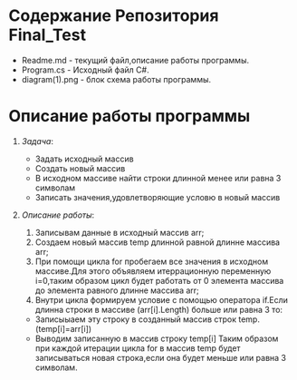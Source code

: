 # **Содержание Репозитория Final_Test**

* Readme.md - текущий файл,описание работы программы.
* Program.cs - Исходный файл C#.
* diagram(1).png - блок схема работы программы.

# **Описание работы программы**

1. *Задача*: 
 
   * Задать исходный массив
   * Создать новый массив
   * В исходном массиве найти строки длинной менее или равна 3 символам
   * Записать значения,удовлетворяющие условю в новый массив

2. *Описание работы*:
 
   1. Записывам данные в исходный массив arr;
   2. Создаем новый массив temp длинной равной длинне массива arr;
   3. При помощи цикла for пробегаем все значения в исходном массиве.Для этого объявляем итеррационную переменную i=0,таким образом цикл будет работать от 0 элемента массива до элемента равного  длинне массива arr; 
   4. Внутри цикла формируем условие с помощью оператора if.Если длинна строки в массиве (arr[i].Length) больше или равна 3 то:
   *  Записыыаем эту строку в созданный массив строк temp.(temp[i]=arr[i])
   *  Выводим записанную в массив строку temp[i]
  Таким образом при каждой итерации цикла for в массив temp будет записываться новая строка,если она будет меньше или равна 3 символам.